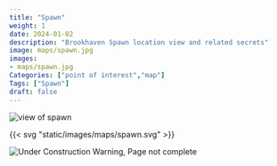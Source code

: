 ```yaml
---
title: "Spawn"
weight: 1
date: 2024-01-02
description: "Brookhaven Spawn location view and related secrets"
image: maps/spawn.jpg
images: 
- maps/spawn.jpg
Categories: ["point of interest","map"]
Tags: ["Spawn"]
draft: false
--- 
```



<!-- ![LOC PIC]() -->

![view of spawn](/images/maps/spawn.jpg)

{{< svg "static/images/maps/spawn.svg" >}}

![Under Construction Warning, Page not complete](/images/under_construction.png)

<!-- <hr style="background-color: #28b44c" size=8>

### CaseBook Items

- [URL](/)

<hr style="background-color: #28b44c" size=8>

### Quests

- [URL](/) -->